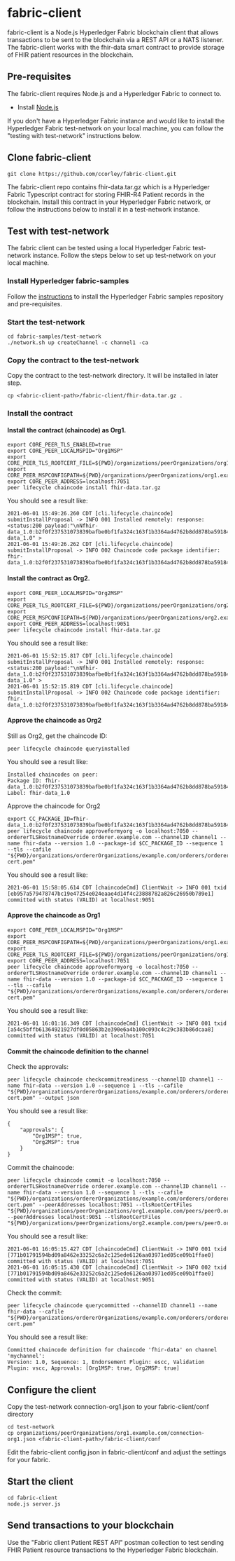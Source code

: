 # fabric-client
fabric-client is a Node.js Hyperledger Fabric blockchain client that allows transactions to be sent to the blockchain via a REST API or a NATS listener.  The fabric-client works with the fhir-data smart contract to provide storage of FHIR patient resources in the blockchain.

## Pre-requisites
The fabric-client requires Node.js and a Hyperledger Fabric to connect to.  
- Install [Node.js](https://nodejs.org)
  
If you don't have a Hyperledger Fabric instance and would like to install the Hyperledger Fabric test-network on your local machine, you can follow the "testing with test-network" instructions below.

## Clone fabric-client
```shell
git clone https://github.com/ccorley/fabric-client.git
```
The fabric-client repo contains fhir-data.tar.gz which is a Hyperledger Fabric Typescript contract for storing FHIR-R4 Patient records in the blockchain.  Install this contract in your Hyperledger Fabric network, or follow the instructions below to install it in a test-network instance.

## Test with test-network
The fabric client can be tested using a local Hyperledger Fabric test-network instance.  Follow the steps below to set up test-network on your local machine.

### Install Hyperledger fabric-samples
Follow the [instructions](https://hyperledger-fabric.readthedocs.io/en/latest/getting_started.html) to install the Hyperledger Fabric samples repository and pre-requisites.

### Start the test-network
```shell
cd fabric-samples/test-network
./network.sh up createChannel -c channel1 -ca
```

### Copy the contract to the test-network
Copy the contract to the test-network directory.  It will be installed in later step.
```shell
cp <fabric-client-path>/fabric-client/fhir-data.tar.gz .
```

### Install the contract

#### Install the contract (chaincode) as Org1.
```shell
export CORE_PEER_TLS_ENABLED=true
export CORE_PEER_LOCALMSPID="Org1MSP"
export CORE_PEER_TLS_ROOTCERT_FILE=${PWD}/organizations/peerOrganizations/org1.example.com/peers/peer0.org1.example.com/tls/ca.crt
export CORE_PEER_MSPCONFIGPATH=${PWD}/organizations/peerOrganizations/org1.example.com/users/Admin@org1.example.com/msp
export CORE_PEER_ADDRESS=localhost:7051
peer lifecycle chaincode install fhir-data.tar.gz
```
You should see a result like:
```shell
2021-06-01 15:49:26.260 CDT [cli.lifecycle.chaincode] submitInstallProposal -> INFO 001 Installed remotely: response:<status:200 payload:"\nNfhir-data_1.0:b2f0f237531073839bafbe0bf1fa324c163f1b3364ad4762b8dd878ba59184c4\022\rfhir-data_1.0" > 
2021-06-01 15:49:26.262 CDT [cli.lifecycle.chaincode] submitInstallProposal -> INFO 002 Chaincode code package identifier: fhir-data_1.0:b2f0f237531073839bafbe0bf1fa324c163f1b3364ad4762b8dd878ba59184c4
```

#### Install the contract as Org2.
```shell
export CORE_PEER_LOCALMSPID="Org2MSP"
export CORE_PEER_TLS_ROOTCERT_FILE=${PWD}/organizations/peerOrganizations/org2.example.com/peers/peer0.org2.example.com/tls/ca.crt
export CORE_PEER_MSPCONFIGPATH=${PWD}/organizations/peerOrganizations/org2.example.com/users/Admin@org2.example.com/msp
export CORE_PEER_ADDRESS=localhost:9051
peer lifecycle chaincode install fhir-data.tar.gz
```
You should see a result like:
```shell
2021-06-01 15:52:15.817 CDT [cli.lifecycle.chaincode] submitInstallProposal -> INFO 001 Installed remotely: response:<status:200 payload:"\nNfhir-data_1.0:b2f0f237531073839bafbe0bf1fa324c163f1b3364ad4762b8dd878ba59184c4\022\rfhir-data_1.0" > 
2021-06-01 15:52:15.819 CDT [cli.lifecycle.chaincode] submitInstallProposal -> INFO 002 Chaincode code package identifier: fhir-data_1.0:b2f0f237531073839bafbe0bf1fa324c163f1b3364ad4762b8dd878ba59184c4
```

#### Approve the chaincode as Org2
Still as Org2, get the chaincode ID:
```shell
peer lifecycle chaincode queryinstalled
```

You should see a result like:
```shell
Installed chaincodes on peer:
Package ID: fhir-data_1.0:b2f0f237531073839bafbe0bf1fa324c163f1b3364ad4762b8dd878ba59184c4, Label: fhir-data_1.0
```

Approve the chaincode for Org2
```shell
export CC_PACKAGE_ID=fhir-data_1.0:b2f0f237531073839bafbe0bf1fa324c163f1b3364ad4762b8dd878ba59184c4
peer lifecycle chaincode approveformyorg -o localhost:7050 --ordererTLSHostnameOverride orderer.example.com --channelID channel1 --name fhir-data --version 1.0 --package-id $CC_PACKAGE_ID --sequence 1 --tls --cafile "${PWD}/organizations/ordererOrganizations/example.com/orderers/orderer.example.com/msp/tlscacerts/tlsca.example.com-cert.pem"
```

You should see a result like:
```shell
2021-06-01 15:58:05.614 CDT [chaincodeCmd] ClientWait -> INFO 001 txid [eb957a579478747bc19e47254e024eaae4d14f4c23888782a826c26950b789e1] committed with status (VALID) at localhost:9051
```

#### Approve the chaincode as Org1
```shell
export CORE_PEER_LOCALMSPID="Org1MSP"
export CORE_PEER_MSPCONFIGPATH=${PWD}/organizations/peerOrganizations/org1.example.com/users/Admin@org1.example.com/msp
export CORE_PEER_TLS_ROOTCERT_FILE=${PWD}/organizations/peerOrganizations/org1.example.com/peers/peer0.org1.example.com/tls/ca.crt
export CORE_PEER_ADDRESS=localhost:7051
peer lifecycle chaincode approveformyorg -o localhost:7050 --ordererTLSHostnameOverride orderer.example.com --channelID channel1 --name fhir-data --version 1.0 --package-id $CC_PACKAGE_ID --sequence 1 --tls --cafile "${PWD}/organizations/ordererOrganizations/example.com/orderers/orderer.example.com/msp/tlscacerts/tlsca.example.com-cert.pem"
```
You should see a result like:
```shell
2021-06-01 16:01:16.349 CDT [chaincodeCmd] ClientWait -> INFO 001 txid [a54c5bffb61364921927df0d05863b2e390e6a4b100c093c4c29c383b86dcaa8] committed with status (VALID) at localhost:7051
```

#### Commit the chaincode definition to the channel

Check the approvals:
```shell
peer lifecycle chaincode checkcommitreadiness --channelID channel1 --name fhir-data --version 1.0 --sequence 1 --tls --cafile "${PWD}/organizations/ordererOrganizations/example.com/orderers/orderer.example.com/msp/tlscacerts/tlsca.example.com-cert.pem" --output json
```
You should see a result like:
```shell
{
    "approvals": {
        "Org1MSP": true,
        "Org2MSP": true
    }
}
```
Commit the chaincode:
```shell
peer lifecycle chaincode commit -o localhost:7050 --ordererTLSHostnameOverride orderer.example.com --channelID channel1 --name fhir-data --version 1.0 --sequence 1 --tls --cafile "${PWD}/organizations/ordererOrganizations/example.com/orderers/orderer.example.com/msp/tlscacerts/tlsca.example.com-cert.pem" --peerAddresses localhost:7051 --tlsRootCertFiles "${PWD}/organizations/peerOrganizations/org1.example.com/peers/peer0.org1.example.com/tls/ca.crt" --peerAddresses localhost:9051 --tlsRootCertFiles "${PWD}/organizations/peerOrganizations/org2.example.com/peers/peer0.org2.example.com/tls/ca.crt"
```
You should see a result like:
```shell
2021-06-01 16:05:15.427 CDT [chaincodeCmd] ClientWait -> INFO 001 txid [771b01791594bd09a8462e33252c6a2c125ede6126aa03971ed05ce09b1ffae0] committed with status (VALID) at localhost:7051
2021-06-01 16:05:15.430 CDT [chaincodeCmd] ClientWait -> INFO 002 txid [771b01791594bd09a8462e33252c6a2c125ede6126aa03971ed05ce09b1ffae0] committed with status (VALID) at localhost:9051
```
Check the commit:
```shell
peer lifecycle chaincode querycommitted --channelID channel1 --name fhir-data --cafile "${PWD}/organizations/ordererOrganizations/example.com/orderers/orderer.example.com/msp/tlscacerts/tlsca.example.com-cert.pem"
```
You should see a result like:
```shell
Committed chaincode definition for chaincode 'fhir-data' on channel 'mychannel':
Version: 1.0, Sequence: 1, Endorsement Plugin: escc, Validation Plugin: vscc, Approvals: [Org1MSP: true, Org2MSP: true]
```

## Configure the client
Copy the test-network connection-org1.json to your fabric-client/conf directory
```shell
cd test-network
cp organizations/peerOrganizations/org1.example.com/connection-org1.json <fabric-client-path>/fabric-client/conf
```
Edit the fabric-client config.json in fabric-client/conf and adjust the settings for your fabric.

## Start the client
```shell
cd fabric-client
node.js server.js
```

## Send transactions to your blockchain
Use the "Fabric client Patient REST API" postman collection to test sending FHIR Patient resource transactions to the Hyperledger Fabric blockchain.
